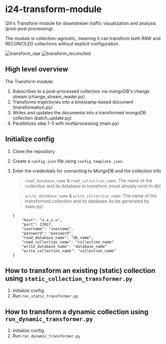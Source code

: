 # i24-transform-module

I24's Transform module for downstream traffic visualization and analysis (post-post processing). 

The module is collection-agnostic, meaning it can transform both RAW and RECONCILED collections without explicit configuration. 

![transform_raw](https://user-images.githubusercontent.com/58854510/179090837-b10606c4-001d-4d8b-aaad-92dafc97dbff.png)
![transform_reconciled](https://user-images.githubusercontent.com/58854510/179090843-53eb1360-28b1-4b5d-afc4-13d31de09c7e.png)


## High level overview

The Transform module:

1. Subscribes to a post-processed collection via mongoDB's change stream (change_stream_reader.py)
2. Transforms trajectories into a timestamp-based document (transformation.py)
3. Writes and updates the documents into a transformed mongoDB collection (batch_update.py)
4. Parallelizes step 1-3 with multiprocessing (main.py)

## Initialize config

1. Clone the repository
2. Create a `config.json` file using `config.template.json`.
3. Enter the credentials for connecting to MongoDB and the collection info

    > `read_database_name` & `read_collection_name`: The name of the collection and its database to transform (must already exist in db)

    > `write_database_name` & `write_collection_name`: The name of the transformed collection and its database (to be generated by main.py)

    ```
    {
    	"host": "x.x.x.x",
    	"port": 27017,
    	"username": "username",
    	"password": "password",
    	"read_database_name": "db_name",
    	"read_collection_name": "collection_name"
    	"write_database_name": "database_name"
    	"write_collection_name": "collection_name"
    }
    ```

## How to transform an existing (static) collection using `static_collection_transformer.py`

1. Initialize config
2. Run `run_static_transformer.py`

## How to transform a dynamic collection using `run_dynamic_transformer.py`

1. Initialize config
2. Run `run_dynamic_transformer.py`
